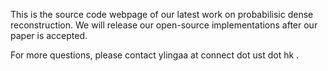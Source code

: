 This is the source code webpage of our latest work on probabilisic dense reconstruction. We will release our open-source implementations after our paper is accepted.

For more questions, please contact ylingaa at connect dot ust dot hk .

